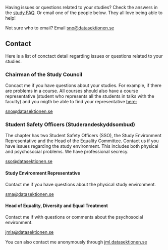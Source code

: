 Having issues or questions related to your studies? Check the answers in the [study FAQ](/studier/faq?lang=en).
Or email one of the people below. They all love being able to help!

Not sure who to email? Email [sno@datasektionen.se](mailto:sno@datasektionen.se)

## Contact
Here is a list of conctact detail regarding issues or questions related to your studies.

### Chairman of the Study Council
Concact me if you have questions about your studies. For example, if there are problems in a course. All courses should also have a course representative (student who represents all the students in talks with the faculty) and you migth be able to find your representative [here:](/namnder/studienamnden?lang=en#kontakt)

[sno@datasektionen.se](mailto:sno@datasektionen.se)

### Student Safety Officers (Studerandeskyddsombud)
The chapter has two Student Safety Officers (SSO), the Study Environment Representative and the Head of the Equality Committee. Contact us if you have issues regarding the study environment. This includes both physical and psychosocial problems. We have professional secrecy. 

[sso@datasektionen.se](mailto:sso@datasektionen.se)

#### Study Environment Representative
Contact me if you have questions about the physical study environment.

[sma@datasektionen.se](mailto:sma@datasektionen.se)

#### Head of Equality, Diversity and Equal Treatment
Contact me if with questions or comments about the psychosocial environment.

[jmla@datasektionen.se](mailto:jmla@datasektionen.se)

You can also contact me anonymously through [jml.datasektionen.se](https://jml.datasektionen.se/)
